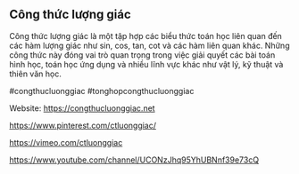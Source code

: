## Công thức lượng giác

Công thức lượng giác là một tập hợp các biểu thức toán học liên quan đến các hàm lượng giác như sin, cos, tan, cot và các hàm liên quan khác. Những công thức này đóng vai trò quan trọng trong việc giải quyết các bài toán hình học, toán học ứng dụng và nhiều lĩnh vực khác như vật lý, kỹ thuật và thiên văn học.

#congthucluonggiac #tonghopcongthucluonggiac

Website: https://congthucluonggiac.net

https://www.pinterest.com/ctluonggiac/

https://vimeo.com/ctluonggiac

https://www.youtube.com/channel/UCONzJhq95YhUBNnf39e73cQ
